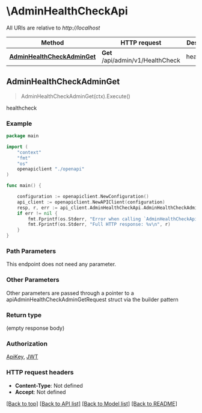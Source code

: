 # \AdminHealthCheckApi

All URIs are relative to *http://localhost*

Method | HTTP request | Description
------------- | ------------- | -------------
[**AdminHealthCheckAdminGet**](AdminHealthCheckApi.md#AdminHealthCheckAdminGet) | **Get** /api/admin/v1/HealthCheck | healthcheck



## AdminHealthCheckAdminGet

> AdminHealthCheckAdminGet(ctx).Execute()

healthcheck

### Example

```go
package main

import (
    "context"
    "fmt"
    "os"
    openapiclient "./openapi"
)

func main() {

    configuration := openapiclient.NewConfiguration()
    api_client := openapiclient.NewAPIClient(configuration)
    resp, r, err := api_client.AdminHealthCheckApi.AdminHealthCheckAdminGet(context.Background()).Execute()
    if err != nil {
        fmt.Fprintf(os.Stderr, "Error when calling `AdminHealthCheckApi.AdminHealthCheckAdminGet``: %v\n", err)
        fmt.Fprintf(os.Stderr, "Full HTTP response: %v\n", r)
    }
}
```

### Path Parameters

This endpoint does not need any parameter.

### Other Parameters

Other parameters are passed through a pointer to a apiAdminHealthCheckAdminGetRequest struct via the builder pattern


### Return type

 (empty response body)

### Authorization

[ApiKey](../README.md#ApiKey), [JWT](../README.md#JWT)

### HTTP request headers

- **Content-Type**: Not defined
- **Accept**: Not defined

[[Back to top]](#) [[Back to API list]](../README.md#documentation-for-api-endpoints)
[[Back to Model list]](../README.md#documentation-for-models)
[[Back to README]](../README.md)

